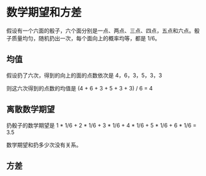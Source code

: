 # 数学期望和方差

假设有一个六面的骰子，六个面分别是一点、两点、三点、四点，五点和六点。骰子质量均匀，随机扔出一次，每个面向上的概率均等，都是 1/6。

## 均值

假设扔了六次，得到的向上的面的点数依次是 4，6，3，5，3，3

则这六次得到的点数的均值是 (4 + 6 + 3 + 5 + 3 + 3) / 6 = 4

## 离散数学期望

扔骰子的数学期望是 1 * 1/6 + 2 * 1/6 + 3 * 1/6 + 4 * 1/6 + 5 * 1/6 + 6 * 1/6 = 3.5

数学期望和扔多少次没有关系。

## 方差
